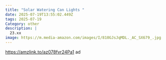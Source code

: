 ```yaml
---
title: "Solar Watering Can Lights "
date: 2025-07-19T13:55:02.449Z
tags: 2025-07-19
Category: other
description: |
  23.xx
image: https://m.media-amazon.com/images/I/810GJsJqMDL._AC_SX679_.jpg
---
```

https://amzlink.to/az078fvr24Pa1     ad